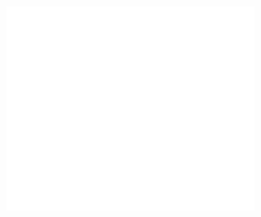 <p>
<!--   <img src="/github-metrics.svg" alt="Metrics" width="500"> -->
</p>
<p>
<!--   <img src="/metrics.plugin.isocalendar.svg" alt="Contributions" width="500"> -->
</p>
<p>
  <a href="https://stories.ldwid.com/">
    <img src="/metrics.plugin.rss.svg" alt="RSS" width="500">
  </a>
</p>
